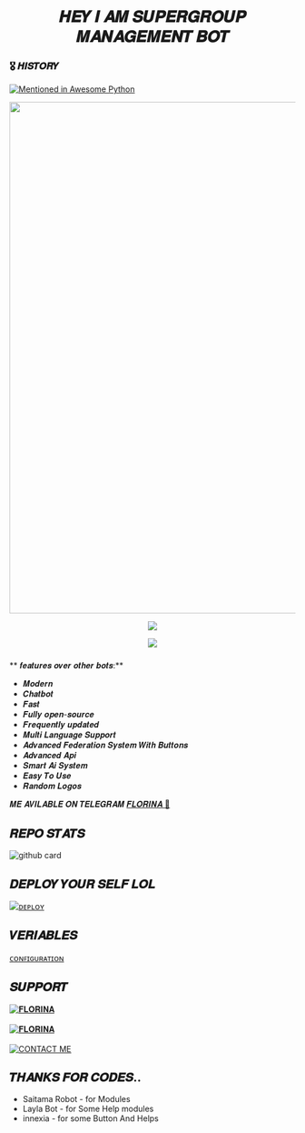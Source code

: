 <h1 align = "center"> 𝑯𝑬𝒀 𝑰 𝑨𝑴 𝑺𝑼𝑷𝑬𝑹𝑮𝑹𝑶𝑼𝑷 𝑴𝑨𝑵𝑨𝑮𝑬𝑴𝑬𝑵𝑻 𝑩𝑶𝑻 </h1>

### 🎖 𝑯𝑰𝑺𝑻𝑶𝑹𝒀

[![Mentioned in Awesome Python](https://awesome.re/mentioned-badge.svg)](https://github.com/Itsunknown-12/TGN-Robot)

<p align = "center"><a herf = "https://t.me/Zaid2_Ro_bot" alt = "Zaid"><img src = "https://telegra.ph/file/8147b8ef989c8967a3f79.jpg" width = "900"></a></p>

<p align = "center">
<a href = "https://python.org">
<img src = "https://forthebadge.com/images/badges/made-with-python.svg">
</p>
</a>

<p align = "center">
<a href = "https://github.com/KUNAL12459/FlorinaRobot">
<img src = "https://forthebadge.com/images/badges/open-source.svg">
</p>
</a>

###
** 𝒇𝒆𝒂𝒕𝒖𝒓𝒆𝒔 𝒐𝒗𝒆𝒓 𝒐𝒕𝒉𝒆𝒓 𝒃𝒐𝒕𝒔:**
- 𝑴𝒐𝒅𝒆𝒓𝒏
- 𝑪𝒉𝒂𝒕𝒃𝒐𝒕
- 𝑭𝒂𝒔𝒕
- 𝑭𝒖𝒍𝒍𝒚 𝒐𝒑𝒆𝒏-𝒔𝒐𝒖𝒓𝒄𝒆
- 𝑭𝒓𝒆𝒒𝒖𝒆𝒏𝒕𝒍𝒚 𝒖𝒑𝒅𝒂𝒕𝒆𝒅
- 𝑴𝒖𝒍𝒕𝒊 𝑳𝒂𝒏𝒈𝒖𝒂𝒈𝒆 𝑺𝒖𝒑𝒑𝒐𝒓𝒕
- 𝑨𝒅𝒗𝒂𝒏𝒄𝒆𝒅 𝑭𝒆𝒅𝒆𝒓𝒂𝒕𝒊𝒐𝒏 𝑺𝒚𝒔𝒕𝒆𝒎 𝑾𝒊𝒕𝒉 𝑩𝒖𝒕𝒕𝒐𝒏𝒔
- 𝑨𝒅𝒗𝒂𝒏𝒄𝒆𝒅 𝑨𝒑𝒊
- 𝑺𝒎𝒂𝒓𝒕 𝑨𝒊 𝑺𝒚𝒔𝒕𝒆𝒎
- 𝑬𝒂𝒔𝒚 𝑻𝒐 𝑼𝒔𝒆
- 𝑹𝒂𝒏𝒅𝒐𝒎 𝑳𝒐𝒈𝒐𝒔

𝑴𝑬 𝑨𝑽𝑰𝑳𝑨𝑩𝑳𝑬 𝑶𝑵 𝑻𝑬𝑳𝑬𝑮𝑹𝑨𝑴 [𝑭𝑳𝑶𝑹𝑰𝑵𝑨 💞](https://t.me/TGN_RO_BOT)</br>


## 𝑹𝑬𝑷𝑶 𝑺𝑻𝑨𝑻𝑺
![github card](https://github-readme-stats.vercel.app/api/pin/?username=KUNAL12459&repo=FlorinaRobot&theme=dark)

## 𝑫𝑬𝑷𝑳𝑶𝒀 𝒀𝑶𝑼𝑹 𝑺𝑬𝑳𝑭 𝑳𝑶𝑳
[![ᴅᴇᴘʟᴏʏ](https://www.herokucdn.com/deploy/button.svg)](https://heroku.com/deploy?template=https://github.com/KUNAL12459/FlorinaRobot)


## 𝑽𝑬𝑹𝑰𝑨𝑩𝑳𝑬𝑺
[ᴄᴏɴꜰɪɢᴜʀᴀᴛɪᴏɴ](https://github.com/Sumans11/FlorinaRobot/blob/master/Configuration)

## 𝑺𝑼𝑷𝑷𝑶𝑹𝑻
[![𝐅𝐋𝐎𝐑𝐈𝐍𝐀](https://img.shields.io/badge/Florina-Channel-red?style=for-the-badge&logo=telegram)](https://t.me/florina_channel)</br></br>
[![𝐅𝐋𝐎𝐑𝐈𝐍𝐀](https://img.shields.io/badge/Florina-Group-red?style=for-the-badge&logo=telegram)](https://t.me/florina_support)</br></br>
[![CONTACT ME](https://img.shields.io/badge/Telegram-Contact%20Me-informational)](https://t.me/faraday789)

## 𝑻𝑯𝑨𝑵𝑲𝑺 𝑭𝑶𝑹 𝑪𝑶𝑫𝑬𝑺..

 - Saitama Robot - for Modules
 - Layla Bot - for Some Help modules
 - innexia - for some Button And Helps


